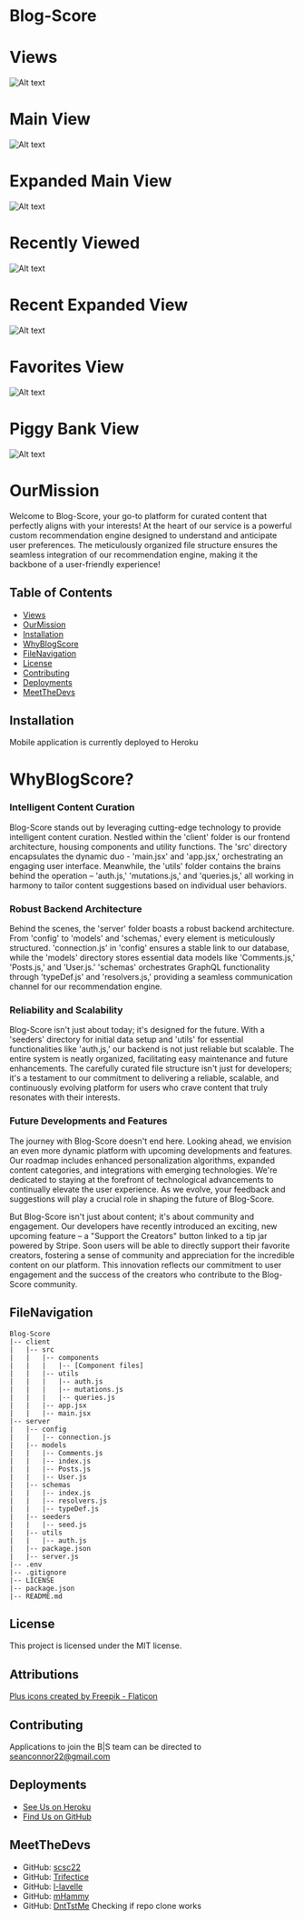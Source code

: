 <!-- Update pictures -->

# Blog-Score

# Views

![Alt text](Images/image.png)

# Main View

![Alt text](Images/image-1.png)

# Expanded Main View

![Alt text](Images/image-2.png)

# Recently Viewed

![Alt text](Images/image-3.png)

# Recent Expanded View

![Alt text](Images/image-4.png)

# Favorites View

![Alt text](Images/image-5.png)

# Piggy Bank View

![Alt text](Images/image-6.png)

# OurMission

Welcome to Blog-Score, your go-to platform for curated content that perfectly aligns with your interests! At the heart of our service is a powerful custom recommendation engine designed to understand and anticipate user preferences. The meticulously organized file structure ensures the seamless integration of our recommendation engine, making it the backbone of a user-friendly experience!

## Table of Contents

- [Views](#views)
- [OurMission](#ourmission)
- [Installation](#installation)
- [WhyBlogScore](#whyblogscore)
- [FileNavigation](#filenavigation)
- [License](#license)
- [Contributing](#contributing)
- [Deployments](#deployments)
- [MeetTheDevs](#meetthedevs)

## Installation

Mobile application is currently deployed to Heroku

# WhyBlogScore?

### Intelligent Content Curation

Blog-Score stands out by leveraging cutting-edge technology to provide intelligent content curation. Nestled within the 'client' folder is our frontend architecture, housing components and utility functions. The 'src' directory encapsulates the dynamic duo - 'main.jsx' and 'app.jsx,' orchestrating an engaging user interface. Meanwhile, the 'utils' folder contains the brains behind the operation – 'auth.js,' 'mutations.js,' and 'queries.js,' all working in harmony to tailor content suggestions based on individual user behaviors.

### Robust Backend Architecture

Behind the scenes, the 'server' folder boasts a robust backend architecture. From 'config' to 'models' and 'schemas,' every element is meticulously structured. 'connection.js' in 'config' ensures a stable link to our database, while the 'models' directory stores essential data models like 'Comments.js,' 'Posts.js,' and 'User.js.' 'schemas' orchestrates GraphQL functionality through 'typeDef.js' and 'resolvers.js,' providing a seamless communication channel for our recommendation engine.

### Reliability and Scalability

Blog-Score isn't just about today; it's designed for the future. With a 'seeders' directory for initial data setup and 'utils' for essential functionalities like 'auth.js,' our backend is not just reliable but scalable. The entire system is neatly organized, facilitating easy maintenance and future enhancements. The carefully curated file structure isn't just for developers; it's a testament to our commitment to delivering a reliable, scalable, and continuously evolving platform for users who crave content that truly resonates with their interests.

### Future Developments and Features

The journey with Blog-Score doesn't end here. Looking ahead, we envision an even more dynamic platform with upcoming developments and features. Our roadmap includes enhanced personalization algorithms, expanded content categories, and integrations with emerging technologies. We're dedicated to staying at the forefront of technological advancements to continually elevate the user experience. As we evolve, your feedback and suggestions will play a crucial role in shaping the future of Blog-Score.

But Blog-Score isn't just about content; it's about community and engagement. Our developers have recently introduced an exciting, new upcoming feature – a "Support the Creators" button linked to a tip jar powered by Stripe. Soon users will be able to directly support their favorite creators, fostering a sense of community and appreciation for the incredible content on our platform. This innovation reflects our commitment to user engagement and the success of the creators who contribute to the Blog-Score community.

## FileNavigation

```
Blog-Score
|-- client
|   |-- src
|   |   |-- components
|   |   |   |-- [Component files]
|   |   |-- utils
|   |   |   |-- auth.js
|   |   |   |-- mutations.js
|   |   |   |-- queries.js
|   |   |-- app.jsx
|   |   |-- main.jsx
|-- server
|   |-- config
|   |   |-- connection.js
|   |-- models
|   |   |-- Comments.js
|   |   |-- index.js
|   |   |-- Posts.js
|   |   |-- User.js
|   |-- schemas
|   |   |-- index.js
|   |   |-- resolvers.js
|   |   |-- typeDef.js
|   |-- seeders
|   |   |-- seed.js
|   |-- utils
|   |   |-- auth.js
|   |-- package.json
|   |-- server.js
|-- .env
|-- .gitignore
|-- LICENSE
|-- package.json
|-- README.md
```

## License

This project is licensed under the MIT license.

## Attributions

<a href="https://www.flaticon.com/free-icons/plus" title="plus icons">Plus icons created by Freepik - Flaticon</a>

## Contributing

Applications to join the B|S team can be directed to seanconnor22@gmail.com

## Deployments

- [See Us on Heroku](https://blog-score-38552cde84c4.herokuapp.com/)
- [Find Us on GitHub](https://github.com/Trifectice/blog-score)

## MeetTheDevs

- GitHub: [scsc22](https://github.com/scsc22)
- GitHub: [Trifectice](https://github.com/Trifectice)
- GitHub: [l-lavelle](https://github.com/l-lavelle)
- GitHub: [mHammy](https://github.com/mHammy)
- GitHub: [DntTstMe](https://github.com/DntTstMe)
  Checking if repo clone works
